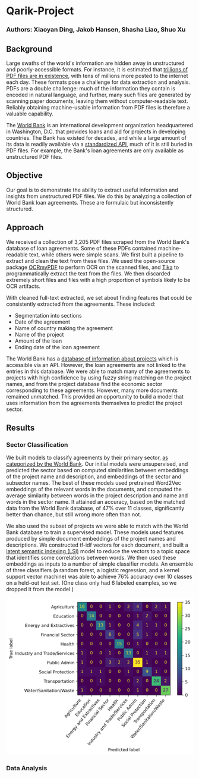# Qarik-Project
### Authors: Xiaoyan Ding, Jakob Hansen, Shasha Liao, Shuo Xu

## Background
Large swaths of the world's information are hidden away in unstructured and poorly-accessible formats. For instance, it is estimated that [trillions of PDF files are in existence](https://www.pdfa.org/wp-content/uploads/2018/06/1330_Johnson.pdf), with tens of millions more posted to the internet each day. These formats pose a challenge for data extraction and analysis. PDFs are a double challenge: much of the information they contain is encoded in natural language, and further, many such files are generated by scanning paper documents, leaving them without computer-readable text. Reliably obtaining machine-usable information from PDF files is therefore a valuable capability.

The [World Bank](https://www.worldbank.org/en/home) is an international development organization headquartered in Washington, D.C. that provides loans and aid for projects in developing countries. The Bank has existed for decades, and while a large amount of its data is readily available via a [standardized API](https://datahelpdesk.worldbank.org/knowledgebase/topics/125589-developer-information), much of it is still buried in PDF files. For example, the Bank's loan agreements are only available as unstructured PDF files.

## Objective
Our goal is to demonstrate the ability to extract useful information and insights from unstructured PDF files. We do this by analyzing a collection of World Bank loan agreements. These are formulaic but inconsistently structured.


## Approach
We received a collection of 3,205 PDF files scraped from the World Bank's database of loan agreements. Some of these PDFs contained machine-readable text, while others were simple scans. We first built a pipeline to extract and clean the text from these files. We used the open-source package [OCRmyPDF](https://github.com/jbarlow83/OCRmyPDF) to perform OCR on the scanned files, and [Tika](https://tika.apache.org) to programmatically extract the text from the files. We then discarded extremely short files and files with a high proportion of symbols likely to be OCR artifacts.

With cleaned full-text extracted, we set about finding features that could be consistently extracted from the agreements. These included:

- Segmentation into sections
- Date of the agreement
- Name of country making the agreement
- Name of the project
- Amount of the loan
- Ending date of the loan agreement

The World Bank has a [database of information about projects](http://search.worldbank.org/api/v2/projects) which is accessible via an API. However, the loan agreements are not linked to the entries in this database. We were able to match many of the agreements to projects with high confidence by using fuzzy string matching on the project names, and from the project database find the economic sector corresponding to these agreements. However, many more documents remained unmatched. This provided an opportunity to build a model that uses information from the agreements themselves to predict the project sector. 

## Results

### Sector Classification
We built models to classify agreements by their primary sector, [as categorized by the World Bank](https://projects.worldbank.org/en/projects-operations/project-sector). Our initial models were unsupervised, and predicted the sector based on computed similarities between embeddings of the project name and description, and embeddings of the sector and subsector names. The best of these models used pretrained Word2Vec embeddings of the relevant words in the documents, and computed the average similarity between words in the project description and name and words in the sector name. It attained an accuracy, based on the matched data from the World Bank database, of 47% over 11 classes, significantly better than chance, but still wrong more often than not.

We also used the subset of projects we were able to match with the World Bank database to train a supervised model. These models used features produced by simple document embeddings of the project names and descriptions. We constructed tf-idf vectors for each document, and built a [latent semantic indexing (LSI)](https://en.wikipedia.org/wiki/Latent_semantic_analysis#Latent_semantic_indexing) model to reduce the vectors to a topic space that identifies some correlations between words. We then used these embeddings as inputs to a number of simple classifier models. An ensemble of three classifiers (a random forest, a logistic regression, and a kernel support vector machine) was able to achieve 76% accuracy over 10 classes on a held-out test set. (One class only had 6 labeled examples, so we dropped it from the model.)

![Confusion matrix for the ensemble model](/classification/confusion_matrix.png)

### Data Analysis
